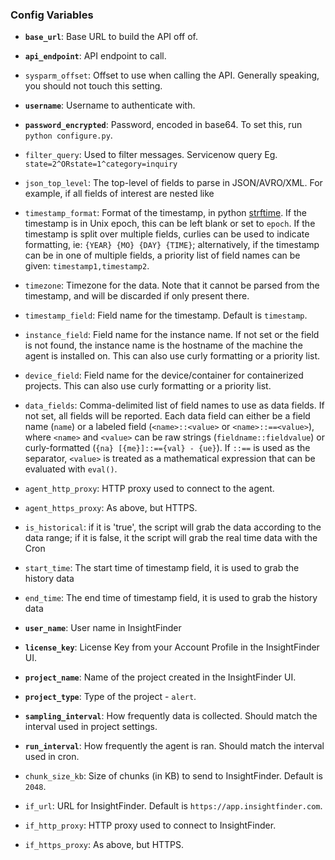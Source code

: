 ### Config Variables
* **`base_url`**: Base URL to build the API off of.
* **`api_endpoint`**: API endpoint to call.
* `sysparm_offset`: Offset to use when calling the API. Generally speaking, you should not touch this setting.
* **`username`**: Username to authenticate with.
* **`password_encrypted`**: Password, encoded in base64. To set this, run `python configure.py`.
* `filter_query`: Used to filter messages. Servicenow query Eg. `state=2^ORstate=1^category=inquiry`
* `json_top_level`: The top-level of fields to parse in JSON/AVRO/XML. For example, if all fields of interest are nested like 
* `timestamp_format`: Format of the timestamp, in python [strftime](http://strftime.org/). If the timestamp is in Unix epoch, this can be left blank or set to `epoch`. If the timestamp is split over multiple fields, curlies can be used to indicate formatting, ie: `{YEAR} {MO} {DAY} {TIME}`; alternatively, if the timestamp can be in one of multiple fields, a priority list of field names can be given: `timestamp1,timestamp2`.
* `timezone`: Timezone for the data. Note that it cannot be parsed from the timestamp, and will be discarded if only present there.
* `timestamp_field`: Field name for the timestamp. Default is `timestamp`.
* `instance_field`: Field name for the instance name. If not set or the field is not found, the instance name is the hostname of the machine the agent is installed on. This can also use curly formatting or a priority list.
* `device_field`: Field name for the device/container for containerized projects. This can also use curly formatting or a priority list.
* `data_fields`: Comma-delimited list of field names to use as data fields. If not set, all fields will be reported. Each data field can either be a field name (`name`) or a labeled field (`<name>::<value>` or `<name>::==<value>`), where `<name>` and `<value>` can be raw strings (`fieldname::fieldvalue`) or curly-formatted (`{na} [{me}]::=={val} - {ue}`). If `::==` is used as the separator, `<value>` is treated as a mathematical expression that can be evaluated with `eval()`.
* `agent_http_proxy`: HTTP proxy used to connect to the agent.
* `agent_https_proxy`: As above, but HTTPS.
* `is_historical`: if it is 'true', the script will grab the data according to the data range; if it is false, it the script will grab the real time data with the Cron
* `start_time`: The start time of timestamp field, it is used to grab the history data
* `end_time`: The end time of timestamp field, it is used to grab the history data

* **`user_name`**: User name in InsightFinder
* **`license_key`**: License Key from your Account Profile in the InsightFinder UI. 
* **`project_name`**: Name of the project created in the InsightFinder UI. 
* **`project_type`**: Type of the project - `alert`.
* **`sampling_interval`**: How frequently data is collected. Should match the interval used in project settings.
* **`run_interval`**: How frequently the agent is ran. Should match the interval used in cron.
* `chunk_size_kb`: Size of chunks (in KB) to send to InsightFinder. Default is `2048`.
* `if_url`: URL for InsightFinder. Default is `https://app.insightfinder.com`.
* `if_http_proxy`: HTTP proxy used to connect to InsightFinder.
* `if_https_proxy`: As above, but HTTPS.
